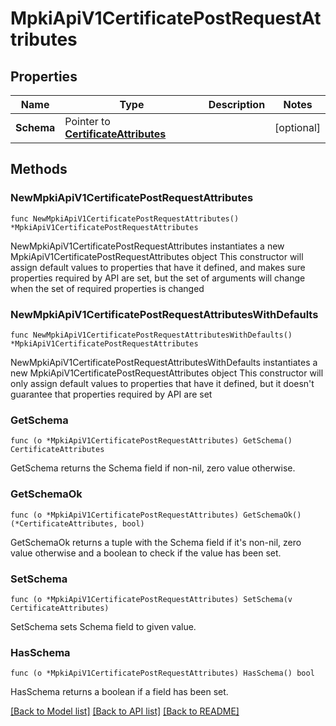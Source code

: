 # MpkiApiV1CertificatePostRequestAttributes

## Properties

Name | Type | Description | Notes
------------ | ------------- | ------------- | -------------
**Schema** | Pointer to [**CertificateAttributes**](CertificateAttributes.md) |  | [optional] 

## Methods

### NewMpkiApiV1CertificatePostRequestAttributes

`func NewMpkiApiV1CertificatePostRequestAttributes() *MpkiApiV1CertificatePostRequestAttributes`

NewMpkiApiV1CertificatePostRequestAttributes instantiates a new MpkiApiV1CertificatePostRequestAttributes object
This constructor will assign default values to properties that have it defined,
and makes sure properties required by API are set, but the set of arguments
will change when the set of required properties is changed

### NewMpkiApiV1CertificatePostRequestAttributesWithDefaults

`func NewMpkiApiV1CertificatePostRequestAttributesWithDefaults() *MpkiApiV1CertificatePostRequestAttributes`

NewMpkiApiV1CertificatePostRequestAttributesWithDefaults instantiates a new MpkiApiV1CertificatePostRequestAttributes object
This constructor will only assign default values to properties that have it defined,
but it doesn't guarantee that properties required by API are set

### GetSchema

`func (o *MpkiApiV1CertificatePostRequestAttributes) GetSchema() CertificateAttributes`

GetSchema returns the Schema field if non-nil, zero value otherwise.

### GetSchemaOk

`func (o *MpkiApiV1CertificatePostRequestAttributes) GetSchemaOk() (*CertificateAttributes, bool)`

GetSchemaOk returns a tuple with the Schema field if it's non-nil, zero value otherwise
and a boolean to check if the value has been set.

### SetSchema

`func (o *MpkiApiV1CertificatePostRequestAttributes) SetSchema(v CertificateAttributes)`

SetSchema sets Schema field to given value.

### HasSchema

`func (o *MpkiApiV1CertificatePostRequestAttributes) HasSchema() bool`

HasSchema returns a boolean if a field has been set.


[[Back to Model list]](../README.md#documentation-for-models) [[Back to API list]](../README.md#documentation-for-api-endpoints) [[Back to README]](../README.md)


